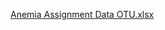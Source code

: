 [Anemia Assignment Data OTU.xlsx](https://github.com/user-attachments/files/16044216/Anemia.Assignment.Data.OTU.xlsx)
